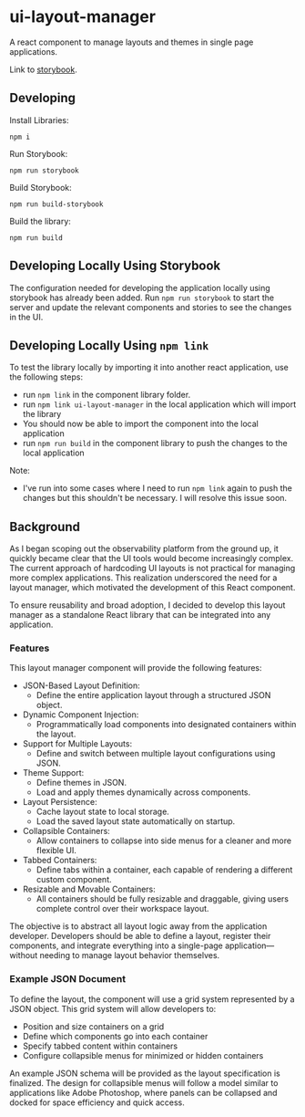 # ui-layout-manager
A react component to manage layouts and themes in single page applications.

Link to [storybook](https://vishalpalaniappan.github.io/ui-layout-manager/).

## Developing
Install Libraries:
```
npm i
```

Run Storybook:
```
npm run storybook
```

Build Storybook:
```
npm run build-storybook
```

Build the library:
```
npm run build
```

## Developing Locally Using Storybook

The configuration needed for developing the application locally using storybook has already been added. Run `npm run storybook` to start the server and update the relevant components and stories to see the changes in the UI.

## Developing Locally Using `npm link`
To test the library locally by importing it into another react application, use the following steps:

- run `npm link` in the component library folder. 
- run `npm link ui-layout-manager` in the local application which will import the library 
- You should now be able to import the component into the local application
- run `npm run build` in the component library to push the changes to the local application

Note:
- I've run into some cases where I need to run `npm link` again to push the changes but this shouldn't be necessary. I will resolve this issue soon.

## Background

As I began scoping out the observability platform from the ground up, it quickly became clear that the UI tools would become increasingly complex. The current approach of hardcoding UI layouts is not practical for managing more complex applications. This realization underscored the need for a layout manager, which motivated the development of this React component.

To ensure reusability and broad adoption, I decided to develop this layout manager as a standalone React library that can be integrated into any application.

### Features
This layout manager component will provide the following features:

- JSON-Based Layout Definition: 
  - Define the entire application layout through a structured JSON object.
- Dynamic Component Injection: 
  - Programmatically load components into designated containers within the layout.
- Support for Multiple Layouts: 
  - Define and switch between multiple layout configurations using JSON.
- Theme Support:
  - Define themes in JSON.
  - Load and apply themes dynamically across components.
- Layout Persistence:
  - Cache layout state to local storage.
  - Load the saved layout state automatically on startup.
- Collapsible Containers: 
  - Allow containers to collapse into side menus for a cleaner and more flexible UI.
- Tabbed Containers:
  - Define tabs within a container, each capable of rendering a different custom component.
- Resizable and Movable Containers:
  - All containers should be fully resizable and draggable, giving users complete control over their workspace layout.
  
The objective is to abstract all layout logic away from the application developer. Developers should be able to define a layout, register their components, and integrate everything into a single-page application—without needing to manage layout behavior themselves.

### Example JSON Document

To define the layout, the component will use a grid system represented by a JSON object. This grid system will allow developers to:
- Position and size containers on a grid
- Define which components go into each container
- Specify tabbed content within containers
- Configure collapsible menus for minimized or hidden containers

An example JSON schema will be provided as the layout specification is finalized. The design for collapsible menus will follow a model similar to applications like Adobe Photoshop, where panels can be collapsed and docked for space efficiency and quick access.



